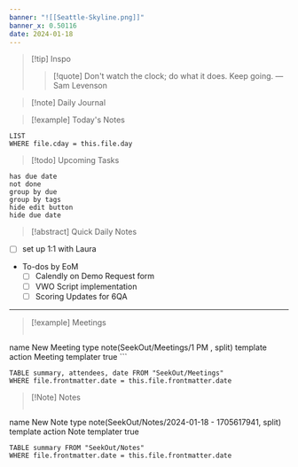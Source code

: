 ```yaml
---
banner: "![[Seattle-Skyline.png]]"
banner_x: 0.50116
date: 2024-01-18
---
```


> [!tip] Inspo
>> [!quote] Don't watch the clock; do what it does. Keep going.
> — Sam Levenson

>[!note] Daily Journal



> [!example] Today's Notes
```dataview
LIST
WHERE file.cday = this.file.day
```

> [!todo] Upcoming Tasks

```tasks
has due date
not done
group by due
group by tags
hide edit button
hide due date
```

> [!abstract] Quick Daily Notes


- [ ] set up 1:1 with Laura
- To-dos by EoM
	- [ ] Calendly on Demo Request form
	- [ ] VWO Script implementation
	- [ ] Scoring Updates for 6QA

---

> [!example] Meetings
>  ```button
name New Meeting
type note(SeekOut/Meetings/1  PM , split) template
action Meeting
templater true ```

```dataview  
TABLE summary, attendees, date FROM "SeekOut/Meetings"  
WHERE file.frontmatter.date = this.file.frontmatter.date  
```

> [!Note]  Notes
> ```button
name New Note
type note(SeekOut/Notes/2024-01-18 - 1705617941, split) template
action Note
templater true
```dataview
TABLE summary FROM "SeekOut/Notes"  
WHERE file.frontmatter.date = this.file.frontmatter.date  
```

​